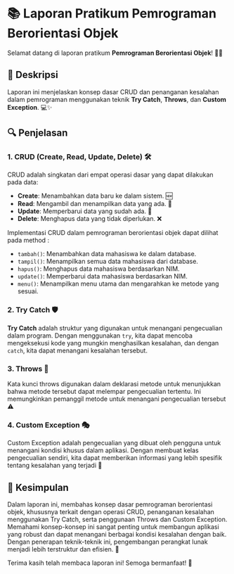 # 📚 Laporan Pratikum Pemrograman Berorientasi Objek

Selamat datang di laporan pratikum **Pemrograman Berorientasi Objek**! 🎉😄

## 📖 Deskripsi

Laporan ini menjelaskan konsep dasar CRUD dan penanganan kesalahan dalam pemrograman menggunakan teknik **Try Catch**, **Throws**, dan **Custom Exception**. 💻✨

## 🔍 Penjelasan

### 1. CRUD (Create, Read, Update, Delete) 🛠️

CRUD adalah singkatan dari empat operasi dasar yang dapat dilakukan pada data:

- **Create**: Menambahkan data baru ke dalam sistem. 🆕
- **Read**: Mengambil dan menampilkan data yang ada. 👀
- **Update**: Memperbarui data yang sudah ada. 🔄
- **Delete**: Menghapus data yang tidak diperlukan. ❌

 Implementasi CRUD dalam pemrograman berorientasi objek dapat dilihat pada method :
  - `tambah()`: Menambahkan data mahasiswa ke dalam database.
  - `tampil()`: Menampilkan semua data mahasiswa dari database.
  - `hapus()`: Menghapus data mahasiswa berdasarkan NIM.
  - `update()`: Memperbarui data mahasiswa berdasarkan NIM.
  - `menu()`: Menampilkan menu utama dan mengarahkan ke metode yang sesuai.

### 2. Try Catch 🛡️

**Try Catch** adalah struktur yang digunakan untuk menangani pengecualian dalam program. Dengan menggunakan `try`, kita dapat mencoba mengeksekusi kode yang mungkin menghasilkan kesalahan, dan dengan `catch`, kita dapat menangani kesalahan tersebut.

### 3. Throws 🚀
Kata kunci throws digunakan dalam deklarasi metode untuk menunjukkan bahwa metode tersebut dapat melempar pengecualian tertentu. Ini memungkinkan pemanggil metode untuk menangani pengecualian tersebut ⚠️

 ### 4. Custom Exception 🎭
Custom Exception adalah pengecualian yang dibuat oleh pengguna untuk menangani kondisi khusus dalam aplikasi. Dengan membuat kelas pengecualian sendiri, kita dapat memberikan informasi yang lebih spesifik tentang kesalahan yang terjadi 🧩

## 📝 Kesimpulan
Dalam laporan ini, membahas konsep dasar pemrograman berorientasi objek, khususnya terkait dengan operasi CRUD, penanganan kesalahan menggunakan Try Catch, serta penggunaan Throws dan Custom Exception. Memahami konsep-konsep ini sangat penting untuk membangun aplikasi yang robust dan dapat menangani berbagai kondisi kesalahan dengan baik. Dengan penerapan teknik-teknik ini, pengembangan perangkat lunak menjadi lebih terstruktur dan efisien. 🌟

Terima kasih telah membaca laporan ini! Semoga bermanfaat! 🎉
